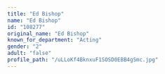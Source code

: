 ```yaml
---
title: "Ed Bishop"
name: "Ed Bishop"
id: "108277"
original_name: "Ed Bishop"
known_for_department: "Acting"
gender: "2"
adult: "false"
profile_path: "/uLLoKf4BknxuF1SOSD0EBB4gSmc.jpg"
---
```

